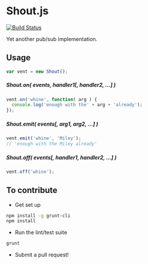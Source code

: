 Shout.js
========

[![Build Status](https://travis-ci.org/spmurrayzzz/Shout.js.png?branch=master)](https://travis-ci.org/spmurrayzzz/Shout.js)

Yet another pub/sub implementation.

## Usage

```javascript
var vent = new Shout();
```

##### Shout.on( events, handler1[, handler2, ...] )

```javascript
vent.on('whine', function( arg ) {
  console.log('enough with the' + arg + 'already');
});
```

##### Shout.emit( events[, arg1, arg2, ...] )

```javascript
vent.emit('whine', 'Miley');
// 'enough with the Miley already'
```

##### Shout.off( events[, handler1, handler2, ...] )

```javascript
vent.off('whine');
```

## To contribute

- Get set up

```bash
npm install -g grunt-cli
npm install
```

- Run the lint/test suite

```bash
grunt
```

- Submit a pull request!
